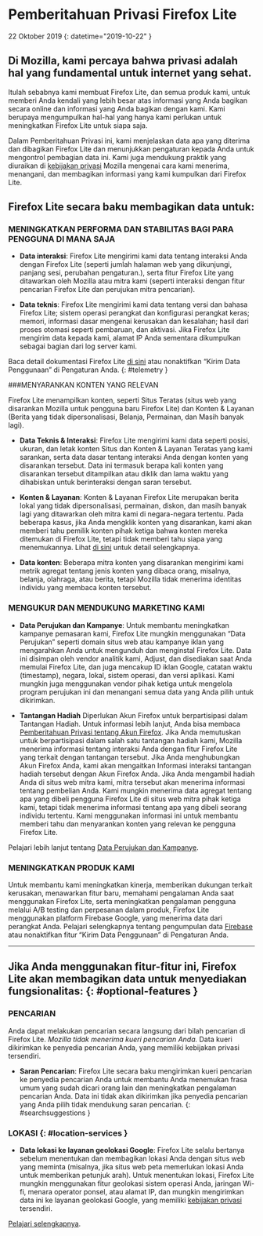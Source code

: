 # <span class="privacy-header-firefox-lite">Pemberitahuan Privasi</span> <span class="privacy-header-policy">Firefox Lite</span>

22 Oktober 2019
{: datetime="2019-10-22" }

## Di Mozilla, kami percaya bahwa privasi adalah hal yang fundamental untuk internet yang sehat.

Itulah sebabnya kami membuat Firefox Lite, dan semua produk kami, untuk memberi Anda kendali yang lebih besar atas informasi yang Anda bagikan secara online dan informasi yang Anda bagikan dengan kami. Kami berupaya mengumpulkan hal-hal yang hanya kami perlukan untuk meningkatkan Firefox Lite untuk siapa saja.

Dalam Pemberitahuan Privasi ini, kami menjelaskan data apa yang diterima dan dibagikan Firefox Lite dan menunjukkan pengaturan kepada Anda untuk mengontrol pembagian data ini. Kami juga mendukung praktik yang diuraikan di [kebijakan privasi](https://www.mozilla.org/privacy/) Mozilla mengenai cara kami menerima, menangani, dan membagikan informasi yang kami kumpulkan dari Firefox Lite.

## Firefox Lite secara baku membagikan data untuk:

### MENINGKATKAN PERFORMA DAN STABILITAS BAGI PARA PENGGUNA DI MANA SAJA

* __Data interaksi__: Firefox Lite mengirimi kami data tentang interaksi Anda dengan Firefox Lite (seperti jumlah halaman web yang dikunjungi, panjang sesi, perubahan pengaturan.), serta fitur Firefox Lite yang ditawarkan oleh Mozilla atau mitra kami (seperti interaksi dengan fitur pencarian Firefox Lite dan perujukan mitra pencarian).

* __Data teknis__: Firefox Lite mengirimi kami data tentang versi dan bahasa Firefox Lite; sistem operasi perangkat dan konfigurasi perangkat keras; memori, informasi dasar mengenai kerusakan dan kesalahan; hasil dari proses otomasi seperti pembaruan, dan aktivasi. Jika Firefox Lite mengirim data kepada kami, alamat IP Anda sementara dikumpulkan sebagai bagian dari log server kami.

Baca detail dokumentasi Firefox Lite [di sini](https://support.mozilla.org/kb/send-usage-data-firefox-mobile-devices) atau nonaktifkan “Kirim Data Penggunaan” di Pengaturan Anda.
{: #telemetry }

###MENYARANKAN KONTEN YANG RELEVAN

Firefox Lite menampilkan konten, seperti Situs Teratas (situs web yang disarankan Mozilla untuk pengguna baru Firefox Lite) dan Konten & Layanan (Berita yang tidak dipersonalisasi, Belanja, Permainan, dan Masih banyak lagi).

* __Data Teknis & Interaksi__: Firefox Lite mengirimi kami data seperti posisi, ukuran, dan letak konten Situs dan Konten & Layanan Teratas yang kami sarankan, serta data dasar tentang interaksi Anda dengan konten yang disarankan tersebut. Data ini termasuk berapa kali konten yang disarankan tersebut ditampilkan atau diklik dan lama waktu yang dihabiskan untuk berinteraksi dengan saran tersebut. 

* __Konten & Layanan__: Konten & Layanan Firefox Lite merupakan berita lokal yang tidak dipersonalisasi, permainan, diskon, dan masih banyak lagi yang ditawarkan oleh mitra kami di negara-negara tertentu. Pada beberapa kasus, jika Anda mengklik konten yang disarankan, kami akan memberi tahu pemilik konten pihak ketiga bahwa konten mereka ditemukan di Firefox Lite, tetapi tidak memberi tahu siapa yang menemukannya. Lihat [di sini](https://support.mozilla.org/kb/life-feed-firefox-lite) untuk detail selengkapnya.

* __Data konten__: Beberapa mitra konten yang disarankan mengirimi kami metrik agregat tentang jenis konten yang dibaca orang, misalnya, belanja, olahraga, atau berita, tetapi Mozilla tidak menerima identitas individu yang membaca konten tersebut.

### MENGUKUR DAN MENDUKUNG MARKETING KAMI

* __Data Perujukan dan Kampanye__: Untuk membantu meningkatkan kampanye pemasaran kami, Firefox Lite mungkin menggunakan “Data Perujukan” seperti domain situs web atau kampanye iklan yang mengarahkan Anda untuk mengunduh dan menginstal Firefox Lite. Data ini disimpan oleh vendor analitik kami, Adjust, dan disediakan saat Anda memulai Firefox Lite, dan juga mencakup ID iklan Google, catatan waktu (timestamp), negara, lokal, sistem operasi, dan versi aplikasi. Kami mungkin juga menggunakan vendor pihak ketiga untuk mengelola program perujukan ini dan menangani semua data yang Anda pilih untuk dikirimkan.

* __Tantangan Hadiah__ Diperlukan Akun Firefox untuk berpartisipasi dalam Tantangan Hadiah. Untuk informasi lebih lanjut, Anda bisa membaca [Pemberitahuan Privasi tentang Akun Firefox](https://www.mozilla.org/en-US/privacy/firefox/#accounts). Jika Anda memutuskan untuk berpartisipasi dalam salah satu tantangan hadiah kami, Mozilla menerima informasi tentang interaksi Anda dengan fitur Firefox Lite yang terkait dengan tantangan tersebut. Jika Anda menghubungkan Akun Firefox Anda, kami akan mengaitkan Informasi interaksi tantangan hadiah tersebut dengan Akun Firefox Anda. Jika Anda mengambil hadiah Anda di situs web mitra kami, mitra tersebut akan menerima informasi tentang pembelian Anda. Kami mungkin menerima data agregat tentang apa yang dibeli pengguna Firefox Lite di situs web mitra pihak ketiga kami, tetapi tidak menerima informasi tentang apa yang dibeli seorang individu tertentu. Kami menggunakan informasi ini untuk membantu memberi tahu dan menyarankan konten yang relevan ke pengguna Firefox Lite. 

Pelajari lebih lanjut tentang [Data Perujukan dan Kampanye](https://github.com/mozilla-tw/Rocket/wiki/Telemetry#install-campaign-tracking). 

### MENINGKATKAN PRODUK KAMI

Untuk membantu kami meningkatkan kinerja, memberikan dukungan terkait kerusakan, menawarkan fitur baru, memahami pengalaman Anda saat menggunakan Firefox Lite, serta meningkatkan pengalaman pengguna melalui A/B testing dan perpesanan dalam produk, Firefox Lite menggunakan platform Firebase Google, yang menerima data dari perangkat Anda. Pelajari selengkapnya tentang pengumpulan data [Firebase](https://support.google.com/firebase/answer/6318039?hl=en) atau nonaktifkan fitur “Kirim Data Penggunaan” di Pengaturan Anda.

---

## Jika Anda menggunakan fitur-fitur ini, Firefox Lite akan membagikan data untuk menyediakan fungsionalitas: {: #optional-features }

### PENCARIAN

Anda dapat melakukan pencarian secara langsung dari bilah pencarian di Firefox Lite. _Mozilla tidak menerima kueri pencarian Anda._ Data kueri dikirimkan ke penyedia pencarian Anda, yang memiliki kebijakan privasi tersendiri.

* __Saran Pencarian__: Firefox Lite secara baku mengirimkan kueri pencarian ke penyedia pencarian Anda untuk membantu Anda menemukan frasa umum yang sudah dicari orang lain dan meningkatkan pengalaman pencarian Anda. Data ini tidak akan dikirimkan jika penyedia pencarian yang Anda pilih tidak mendukung saran pencarian.
{: #searchsuggestions }
    
### LOKASI {: #location-services }

* __Data lokasi ke layanan geolokasi Google__: Firefox Lite selalu bertanya sebelum menentukan dan membagikan lokasi Anda dengan situs web yang meminta (misalnya, jika situs web peta memerlukan lokasi Anda untuk memberikan petunjuk arah). Untuk menentukan lokasi, Firefox Lite mungkin menggunakan fitur geolokasi sistem operasi Anda, jaringan Wi-fi, menara operator ponsel, atau alamat IP, dan mungkin mengirimkan data ini ke layanan geolokasi Google, yang memiliki [kebijakan privasi ](https://www.google.com/privacy/lsf.html)tersendiri.

[Pelajari selengkapnya](https://www.mozilla.org/firefox/geolocation/).
